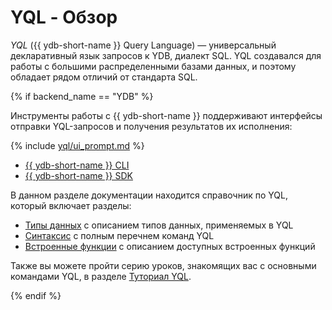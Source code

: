 # YQL - Обзор

*YQL* ({{ ydb-short-name }} Query Language) — универсальный декларативный язык запросов к YDB, диалект SQL. YQL создавался для работы с большими распределенными базами данных, и поэтому обладает рядом отличий от стандарта SQL.

{% if backend_name == "YDB" %}

Инструменты работы с {{ ydb-short-name }} поддерживают интерфейсы отправки YQL-запросов и получения результатов их исполнения:

{% include [yql/ui_prompt.md](yql/ui_prompt.md) %}

- [{{ ydb-short-name }} CLI](../../../../reference/ydb-cli/index.md)
- [{{ ydb-short-name }} SDK](../../../../reference/ydb-sdk/index.md)

В данном разделе документации находится справочник по YQL, который включает разделы:

- [Типы данных](../../types/index.md) с описанием типов данных, применяемых в YQL
- [Синтаксис](../../syntax/index.md) с полным перечнем команд YQL
- [Встроенные функции](../../builtins/index.md) с описанием доступных встроенных функций

Также вы можете пройти серию уроков, знакомящих вас с основными командами YQL, в разделе [Туториал YQL](../../../../dev/yql-tutorial/index.md).

{% endif %}
